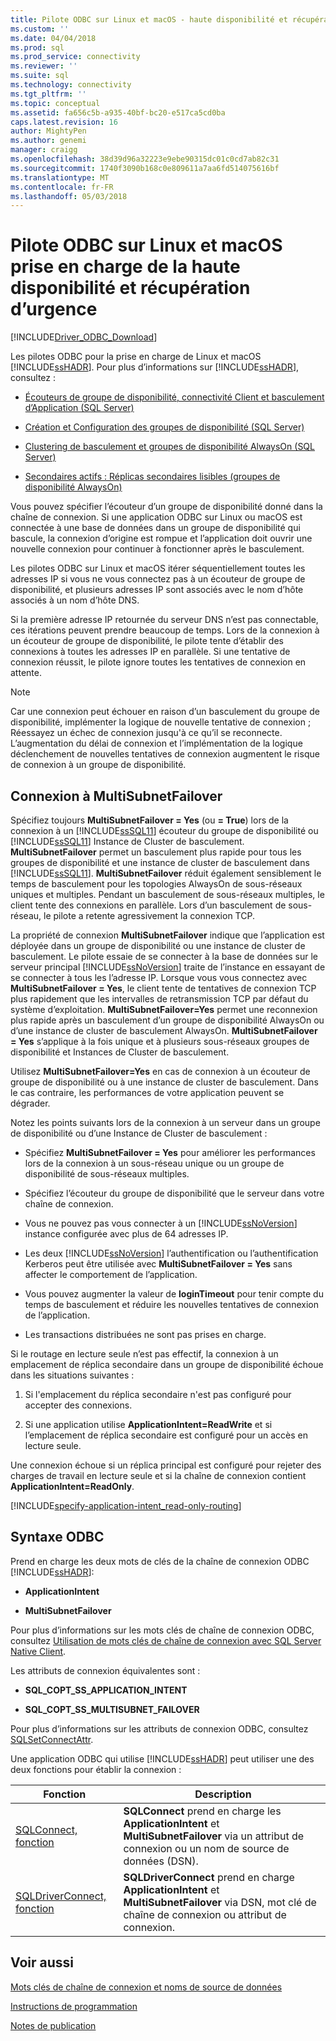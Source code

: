 ```yaml
---
title: Pilote ODBC sur Linux et macOS - haute disponibilité et récupération d’urgence | Documents Microsoft
ms.custom: ''
ms.date: 04/04/2018
ms.prod: sql
ms.prod_service: connectivity
ms.reviewer: ''
ms.suite: sql
ms.technology: connectivity
ms.tgt_pltfrm: ''
ms.topic: conceptual
ms.assetid: fa656c5b-a935-40bf-bc20-e517ca5cd0ba
caps.latest.revision: 16
author: MightyPen
ms.author: genemi
manager: craigg
ms.openlocfilehash: 38d39d96a32223e9ebe90315dc01c0cd7ab82c31
ms.sourcegitcommit: 1740f3090b168c0e809611a7aa6fd514075616bf
ms.translationtype: MT
ms.contentlocale: fr-FR
ms.lasthandoff: 05/03/2018
---
```

# <a name="odbc-driver-on-linux-and-macos-support-for-high-availability-and-disaster-recovery"></a>Pilote ODBC sur Linux et macOS prise en charge de la haute disponibilité et récupération d’urgence
[!INCLUDE[Driver_ODBC_Download](../../../includes/driver_odbc_download.md)]

Les pilotes ODBC pour la prise en charge de Linux et macOS [!INCLUDE[ssHADR](../../../includes/sshadr_md.md)]. Pour plus d’informations sur [!INCLUDE[ssHADR](../../../includes/sshadr_md.md)], consultez :  
  
-   [Écouteurs de groupe de disponibilité, connectivité Client et basculement d’Application (SQL Server)](http://msdn.microsoft.com/library/hh213417.aspx)  
  
-   [Création et Configuration des groupes de disponibilité (SQL Server)](http://msdn.microsoft.com/library/ff878265.aspx)  
  
-   [Clustering de basculement et groupes de disponibilité AlwaysOn (SQL Server)](http://msdn.microsoft.com/library/ff929171.aspx)  
  
-   [Secondaires actifs : Réplicas secondaires lisibles (groupes de disponibilité AlwaysOn)](http://msdn.microsoft.com/library/ff878253.aspx)  
  
Vous pouvez spécifier l’écouteur d’un groupe de disponibilité donné dans la chaîne de connexion. Si une application ODBC sur Linux ou macOS est connectée à une base de données dans un groupe de disponibilité qui bascule, la connexion d’origine est rompue et l’application doit ouvrir une nouvelle connexion pour continuer à fonctionner après le basculement.

Les pilotes ODBC sur Linux et macOS itérer séquentiellement toutes les adresses IP si vous ne vous connectez pas à un écouteur de groupe de disponibilité, et plusieurs adresses IP sont associés avec le nom d’hôte associés à un nom d’hôte DNS.

Si la première adresse IP retournée du serveur DNS n’est pas connectable, ces itérations peuvent prendre beaucoup de temps. Lors de la connexion à un écouteur de groupe de disponibilité, le pilote tente d’établir des connexions à toutes les adresses IP en parallèle. Si une tentative de connexion réussit, le pilote ignore toutes les tentatives de connexion en attente.

> [!NOTE]  
> Car une connexion peut échouer en raison d’un basculement du groupe de disponibilité, implémenter la logique de nouvelle tentative de connexion ; Réessayez un échec de connexion jusqu'à ce qu’il se reconnecte. L’augmentation du délai de connexion et l’implémentation de la logique déclenchement de nouvelles tentatives de connexion augmentent le risque de connexion à un groupe de disponibilité.

## <a name="connecting-with-multisubnetfailover"></a>Connexion à MultiSubnetFailover

Spécifiez toujours **MultiSubnetFailover = Yes** (ou **= True**) lors de la connexion à un [!INCLUDE[ssSQL11](../../../includes/sssql11_md.md)] écouteur du groupe de disponibilité ou [!INCLUDE[ssSQL11](../../../includes/sssql11_md.md)] Instance de Cluster de basculement. **MultiSubnetFailover** permet un basculement plus rapide pour tous les groupes de disponibilité et une instance de cluster de basculement dans [!INCLUDE[ssSQL11](../../../includes/sssql11_md.md)]. **MultiSubnetFailover** réduit également sensiblement le temps de basculement pour les topologies AlwaysOn de sous-réseaux uniques et multiples. Pendant un basculement de sous-réseaux multiples, le client tente des connexions en parallèle. Lors d’un basculement de sous-réseau, le pilote a retente agressivement la connexion TCP.

La propriété de connexion **MultiSubnetFailover** indique que l’application est déployée dans un groupe de disponibilité ou une instance de cluster de basculement. Le pilote essaie de se connecter à la base de données sur le serveur principal [!INCLUDE[ssNoVersion](../../../includes/ssnoversion_md.md)] traite de l’instance en essayant de se connecter à tous les l’adresse IP. Lorsque vous vous connectez avec **MultiSubnetFailover = Yes**, le client tente de tentatives de connexion TCP plus rapidement que les intervalles de retransmission TCP par défaut du système d’exploitation. **MultiSubnetFailover=Yes** permet une reconnexion plus rapide après un basculement d’un groupe de disponibilité AlwaysOn ou d’une instance de cluster de basculement AlwaysOn. **MultiSubnetFailover = Yes** s’applique à la fois unique et à plusieurs sous-réseaux groupes de disponibilité et Instances de Cluster de basculement.  

Utilisez **MultiSubnetFailover=Yes** en cas de connexion à un écouteur de groupe de disponibilité ou à une instance de cluster de basculement. Dans le cas contraire, les performances de votre application peuvent se dégrader.

Notez les points suivants lors de la connexion à un serveur dans un groupe de disponibilité ou d’une Instance de Cluster de basculement :
  
-   Spécifiez **MultiSubnetFailover = Yes** pour améliorer les performances lors de la connexion à un sous-réseau unique ou un groupe de disponibilité de sous-réseaux multiples.

-   Spécifiez l’écouteur du groupe de disponibilité que le serveur dans votre chaîne de connexion.
  
-   Vous ne pouvez pas vous connecter à un [!INCLUDE[ssNoVersion](../../../includes/ssnoversion_md.md)] instance configurée avec plus de 64 adresses IP.

-   Les deux [!INCLUDE[ssNoVersion](../../../includes/ssnoversion_md.md)] l’authentification ou l’authentification Kerberos peut être utilisée avec **MultiSubnetFailover = Yes** sans affecter le comportement de l’application.

-   Vous pouvez augmenter la valeur de **loginTimeout** pour tenir compte du temps de basculement et réduire les nouvelles tentatives de connexion de l’application.

-   Les transactions distribuées ne sont pas prises en charge.  
  
Si le routage en lecture seule n’est pas effectif, la connexion à un emplacement de réplica secondaire dans un groupe de disponibilité échoue dans les situations suivantes :  
  
1.  Si l'emplacement du réplica secondaire n'est pas configuré pour accepter des connexions.  
  
2.  Si une application utilise **ApplicationIntent=ReadWrite** et si l’emplacement de réplica secondaire est configuré pour un accès en lecture seule.  
  
Une connexion échoue si un réplica principal est configuré pour rejeter des charges de travail en lecture seule et si la chaîne de connexion contient **ApplicationIntent=ReadOnly**.  


[!INCLUDE[specify-application-intent_read-only-routing](~/includes/paragraph-content/specify-application-intent-read-only-routing.md)]


## <a name="odbc-syntax"></a>Syntaxe ODBC

Prend en charge les deux mots de clés de la chaîne de connexion ODBC [!INCLUDE[ssHADR](../../../includes/sshadr_md.md)]:  
  
-   **ApplicationIntent**  
  
-   **MultiSubnetFailover**  
  
Pour plus d’informations sur les mots clés de chaîne de connexion ODBC, consultez [Utilisation de mots clés de chaîne de connexion avec SQL Server Native Client](http://msdn.microsoft.com/library/ms130822.aspx).  
  
Les attributs de connexion équivalentes sont :
  
-   **SQL_COPT_SS_APPLICATION_INTENT**  
  
-   **SQL_COPT_SS_MULTISUBNET_FAILOVER**  
  
Pour plus d’informations sur les attributs de connexion ODBC, consultez [SQLSetConnectAttr](http://msdn.microsoft.com/library/ms131709.aspx).  
  
Une application ODBC qui utilise [!INCLUDE[ssHADR](../../../includes/sshadr_md.md)] peut utiliser une des deux fonctions pour établir la connexion :  
  
|Fonction| Description|  
|------------|---------------|  
|[SQLConnect, fonction](../../../odbc/reference/syntax/sqlconnect-function.md)|**SQLConnect** prend en charge les **ApplicationIntent** et **MultiSubnetFailover** via un attribut de connexion ou un nom de source de données (DSN).|  
|[SQLDriverConnect, fonction](../../../odbc/reference/syntax/sqldriverconnect-function.md)|**SQLDriverConnect** prend en charge **ApplicationIntent** et **MultiSubnetFailover** via DSN, mot clé de chaîne de connexion ou attribut de connexion.|
  
## <a name="see-also"></a>Voir aussi  

[Mots clés de chaîne de connexion et noms de source de données](../../../connect/odbc/linux-mac/connection-string-keywords-and-data-source-names-dsns.md)

[Instructions de programmation](../../../connect/odbc/linux-mac/programming-guidelines.md)

[Notes de publication](../../../connect/odbc/linux-mac/release-notes.md)  
